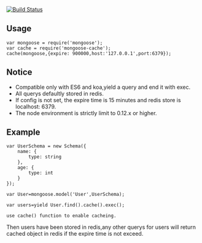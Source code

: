 
[![Build Status](https://travis-ci.org/flex1988/mongoose-cache.svg?branch=master)](https://travis-ci.org/flex1988/mongoose-cache)

## Usage

    var mongoose = require('mongoose');
    var cache = require('mongoose-cache');
    cache(mongoose,{expire: 900000,host:'127.0.0.1',port:6379});

## Notice

- Compatible only with ES6 and koa,yield a query and end it with exec.
- All querys defaultly stored in redis.
- If config is not set, the expire time is 15 minutes and redis store is localhost: 6379.
- The node environment is strictly limit to 0.12.x or higher.

## Example

    var UserSchema = new Schema({
        name: {
            type: string
        },
        age: {
            type: int
        }
    });

    var User=mongoose.model('User',UserSchema);

    var users=yield User.find().cache().exec();

    use cache() function to enable cacheing.

Then users have been stored in redis,any other querys for users will return cached object in redis if the expire time is not exceed.
